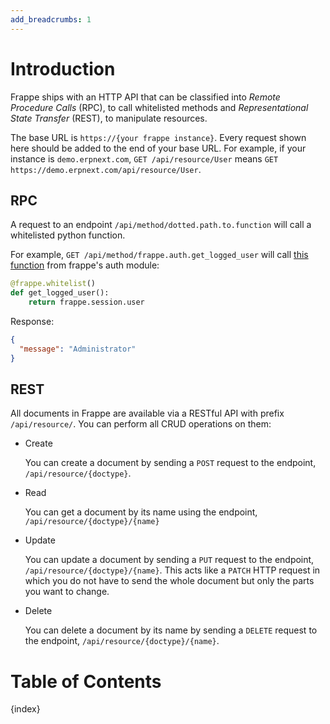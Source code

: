 ```yaml
---
add_breadcrumbs: 1
---
```


# Introduction

Frappe ships with an HTTP API that can be classified into *Remote Procedure Calls* (RPC), to call whitelisted methods and *Representational State Transfer* (REST), to manipulate resources.

The base URL is `https://{your frappe instance}`. Every request shown here should be added to the end of your base URL. For example, if your instance is `demo.erpnext.com`, `GET /api/resource/User` means `GET https://demo.erpnext.com/api/resource/User`.

## RPC

A request to an endpoint `/api/method/dotted.path.to.function` will call a whitelisted python function.

For example, `GET /api/method/frappe.auth.get_logged_user` will call [this function](https://github.com/frappe/frappe/blob/28b909435320e3d6d1a3b2e7c02f286984dc39b3/frappe/auth.py#L347-L349) from frappe's auth module:

```python
@frappe.whitelist()
def get_logged_user():
	return frappe.session.user
```

Response:

```json
{
  "message": "Administrator"
}
```

## REST

All documents in Frappe are available via a RESTful API with prefix `/api/resource/`. You can perform all CRUD operations on them:

* Create

	You can create a document by sending a `POST` request to the endpoint, `/api/resource/{doctype}`.

* Read

	You can get a document by its name using the endpoint, `/api/resource/{doctype}/{name}`

* Update

	You can update a document by sending a `PUT` request to the endpoint, `/api/resource/{doctype}/{name}`. This acts like a `PATCH` HTTP request in which you do not have to send the whole document but only the parts you want to change.

* Delete

	You can delete a document by its name by sending a `DELETE` request to the endpoint, `/api/resource/{doctype}/{name}`.

# Table of Contents

{index}


